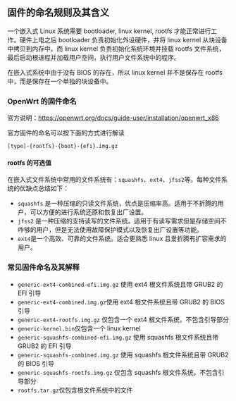 固件的命名规则及其含义
----------------------------------

一个嵌入式 Linux 系统需要 bootloader, linux kernel, rootfs 才能正常进行工作。硬件上电之后 bootloader 负责初始化外设硬件，并将 linux kernel 从块设备中拷贝到内存中。而 linux kernel 负责初始化系统环境并挂载 rootfs 文件系统，最后启动根进程并加载用户空间，执行用户文件系统中的程序。

在嵌入式系统中由于没有 BIOS 的存在，所以 linux kernel 并不是保存在 rootfs 中，而是保存在一个单独的块设备中。



### OpenWrt 的固件命名

官方说明：https://openwrt.org/docs/guide-user/installation/openwrt_x86

官方固件的命名可以按下面的方式进行解读

```plain
[type]-{rootfs}-{boot}-{efi}.img.gz
```



#### rootfs 的可选值

在嵌入式文件系统中常用的文件系统有：`squashfs`、`ext4`、`jfss2`等。每种文件系统的优缺点总结如下：

- `squashfs` 是一种压缩的只读文件系统，优点是压缩率高。适用于不折腾的用户，可以方便的进行系统还原和恢复出厂设置。
- `jfss2` 是一种压缩的支持读写的文件系统。适用于有读写需求但是存储空间不咋够的用户，但是无法使用故障保护模式以及恢复出厂设置等功能。
- `ext4`是一个高效、可靠的文件系统。适合更熟悉 linux 且爱折腾有扩容需求的用户。



### 常见固件命名及其解释

- `generic-ext4-combined-efi.img.gz` 使用 ext4 根文件系统且带 GRUB2 的 EFI 引导
- `generic-ext4-combined.img.gz`使用 ext4 根文件系统且带 GRUB2 的 BIOS 引导
- `generic-ext4-rootfs.img.gz` 仅包含一个 ext4 根文件系统，不包含引导部分
- `generic-kernel.bin`仅包含一个 linux kernel
- `generic-squashfs-combined-efi.img.gz` 使用 squashfs 根文件系统且带 GRUB2 的 EFI 引导
- `generic-squashfs-combined.img.gz` 使用 squashfs 根文件系统且带 GRUB2 的 BIOS 引导
- `generic-squashfs-rootfs.img.gz` 仅包含 squashfs 根文件系统，不包含引导部分
- `rootfs.tar.gz`仅包含根文件系统中的文件